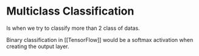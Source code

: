 # Multiclass Classification
Is when we try to classify more than 2 class of datas.

Binary classification in [[TensorFlow]] would be a softmax activation when creating the output layer.

